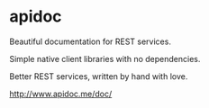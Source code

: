 apidoc
======

Beautiful documentation for REST services.

Simple native client libraries with no dependencies.

Better REST services, written by hand with love.

http://www.apidoc.me/doc/
